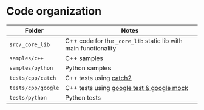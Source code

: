# Code organization

Folder | Notes
---|---
`src/_core_lib` | C++ code for the `_core_lib` static lib with main functionality
`samples/c++` | C++ samples
`samples/python` | Python samples
`tests/cpp/catch` | C++ tests using [catch2](https://github.com/catchorg/Catch2)
`tests/cpp/google` | C++  tests using [google test & google mock](https://github.com/google/googletest)
`tests/python` | Python tests
